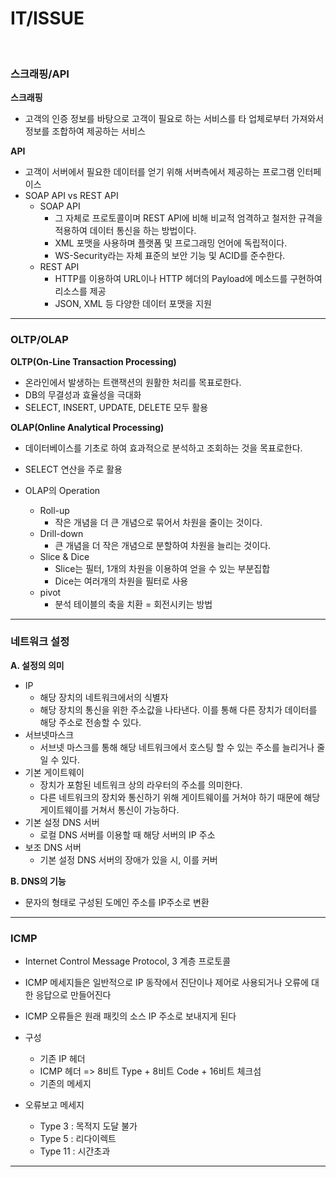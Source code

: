 # IT/ISSUE

<br>

### 스크래핑/API

**스크래핑**

* 고객의 인증 정보를 바탕으로 고객이 필요로 하는 서비스를 타 업체로부터 가져와서 정보를 조합하여 제공하는 서비스

**API**

* 고객이 서버에서 필요한 데이터를 얻기 위해 서버측에서 제공하는 프로그램 인터페이스
* SOAP API vs REST API
  * SOAP API
    * 그 자체로 프로토콜이며 REST API에 비해 비교적 엄격하고 철저한 규격을 적용하여 데이터 통신을 하는 방법이다.
    * XML 포맷을 사용하며 플랫폼 및 프로그래밍 언어에 독립적이다.
    * WS-Security라는 자체 표준의 보안 기능 및 ACID를 준수한다.
  * REST API
    * HTTP를 이용하여 URL이나 HTTP 헤더의 Payload에 메소드를 구현하여 리소스를 제공
    * JSON, XML 등 다양한 데이터 포맷을 지원

---

### OLTP/OLAP

**OLTP(On-Line Transaction Processing)**

* 온라인에서 발생하는 트랜잭션의 원활한 처리를 목표로한다.
* DB의 무결성과 효율성을 극대화
* SELECT, INSERT, UPDATE, DELETE 모두 활용

**OLAP(Online Analytical Processing)**

* 데이터베이스를 기초로 하여 효과적으로 분석하고 조회하는 것을 목표로한다.
* SELECT 연산을 주로 활용

* OLAP의 Operation
  * Roll-up
    * 작은 개념을 더 큰 개념으로 묶어서 차원을 줄이는 것이다.
  * Drill-down
    * 큰 개념을 더 작은 개념으로 분할하여 차원을 늘리는 것이다.
  * Slice & Dice
    * Slice는 필터, 1개의 차원을 이용하여 얻을 수 있는 부분집합
    * Dice는 여러개의 차원을 필터로 사용
  * pivot
    * 분석 테이블의 축을 치환 = 회전시키는 방법

---

### 네트워크 설정

**A. 설정의 의미**

* IP
  * 해당 장치의 네트워크에서의 식별자
  * 해당 장치의 통신을 위한 주소값을 나타낸다. 이를 통해 다른 장치가 데이터를 해당 주소로 전송할 수 있다.
* 서브넷마스크
  * 서브넷 마스크를 통해 해당 네트워크에서 호스팅 할 수 있는 주소를 늘리거나 줄일 수 있다.
* 기본 게이트웨이
  * 장치가 포함된 네트워크 상의 라우터의 주소를 의미한다.
  * 다른 네트워크의 장치와 통신하기 위해 게이트웨이를 거쳐야 하기 때문에 해당 게이트웨이를 거쳐서 통신이 가능하다.
* 기본 설정 DNS 서버
  * 로컬 DNS 서버를 이용할 때 해당 서버의 IP 주소
* 보조 DNS 서버
  * 기본 설정 DNS 서버의 장애가 있을 시, 이를 커버

**B. DNS의 기능**

* 문자의 형태로 구성된 도메인 주소를 IP주소로 변환

---

### ICMP

* Internet Control Message Protocol, 3 계층 프로토콜
* ICMP 메세지들은 일반적으로 IP 동작에서 진단이나 제어로 사용되거나 오류에 대한 응답으로 만들어진다
* ICMP 오류들은 원래 패킷의 소스 IP 주소로 보내지게 된다
* 구성
  * 기존 IP 헤더
  * ICMP 헤더 => 8비트 Type + 8비트 Code + 16비트 체크섬
  * 기존의 메세지

* 오류보고 메세지
  * Type 3 : 목적지 도달 불가
  * Type 5 : 리다이렉트
  * Type 11 : 시간초과

---

